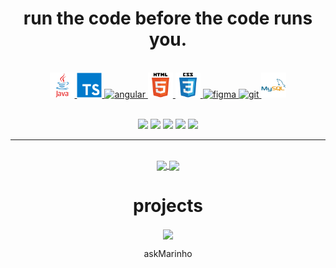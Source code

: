 
<div align="center">
    
# run the code before the code runs you.

</div>

<br>

<div align="center">
  
<a href="https://developer.mozilla.org/en-US/docs/Glossary/Java" target="_blank">
  <img src="https://github.com/devicons/devicon/blob/master/icons/java/java-original-wordmark.svg" alt="java" width="40" height="40"/>
</a>

<a href="https://www.typescriptlang.org/" target="_blank">
  <img src="https://raw.githubusercontent.com/devicons/devicon/master/icons/typescript/typescript-original.svg" alt="typescript" width="40" height="40"/>
</a>

<a href="https://angular.io" target="_blank">
  <img src="https://angular.io/assets/images/logos/angular/angular.svg" alt="angular" width="40" height="40"/>
</a>

<a href="https://www.w3.org/html/" target="_blank">
  <img src="https://raw.githubusercontent.com/devicons/devicon/master/icons/html5/html5-original-wordmark.svg" alt="html5" width="40" height="40"/>
</a> 

<a href="https://www.w3schools.com/css/" target="_blank">
  <img src="https://raw.githubusercontent.com/devicons/devicon/master/icons/css3/css3-original-wordmark.svg" alt="css3" width="40" height="40"/>
</a>

<a href="https://www.figma.com/" target="_blank">
  <img src="https://www.vectorlogo.zone/logos/figma/figma-icon.svg" alt="figma" width="40" height="40"/>
</a> 

<a href="https://git-scm.com/" target="_blank">
  <img src="https://www.vectorlogo.zone/logos/git-scm/git-scm-icon.svg" alt="git" width="40" height="40"/>
</a>

<a href="https://www.mysql.com/" target="_blank">
  <img src="https://raw.githubusercontent.com/devicons/devicon/master/icons/mysql/mysql-original-wordmark.svg" alt="mysql" width="40" height="40"/>
</a>

<br>
<br>
  
[<img src = "https://img.shields.io/badge/instagram-%238a3ab9.svg?&style=for-the-badge&logo=instagram&logoColor=white">](https://www.instagram.com/rulevamanda/)
[<img src="https://img.shields.io/badge/linkedin-%230a66c2.svg?&style=for-the-badge&logo=linkedin&logoColor=white" />](https://www.linkedin.com/in/amanda-rulevas/)
[<img src="https://img.shields.io/badge/-gmail-ea4335?style=for-the-badge&logo=gmail&logoColor=white" />](mailto:rulevamanda@gmail.com)
[<img src="https://img.shields.io/badge/-blog-fc4f08?style=for-the-badge&logo=blogger&logoColor=white" />](https://rulevaventura.blogspot.com)
[<img src="https://img.shields.io/badge/-facebook-4267B2?style=for-the-badge&logo=facebook&logoColor=white" />](https://www.facebook.com/rulevamanda)

</div>

<hr>
<br>

<div align="center">
    <a href="https://github.com/rulevamanda">
      <img align="center" src="https://github-readme-stats.vercel.app/api?username=rulevamanda&show_icons=true&bg_color=3a3a3a&title_color=ff44ff&text_color=ffeeff&icon_color=ff44ff&border_color=ff44ff" />
    </a>
<!--     <br> -->
    <a href="https://github.com/rulevamanda">
      <img align="center" src="https://github-readme-stats.vercel.app/api/top-langs/?username=rulevamanda&show_icons=true&bg_color=3a3a3a&title_color=ff44ff&text_color=ffeeff&icon_color=ff44ff&border_color=ff44ff" />
    </a>
<!--     <br>
    <a href="https://wakatime.com/@rulevamanda">
      <img align="center" src="https://github-readme-stats.vercel.app/api/wakatime?username=rulevamanda&show_icons=true&bg_color=3a3a3a&title_color=ff44ff&text_color=ffeeff&icon_color=ff44ff&border_color=ff44ff" />
    </a> -->
</div>

<div align="center">
    
# projects

<a href="https://askmarinho.netlify.app/#/login-page">
      <img align="center" src="https://i.imgur.com/GId63cv.png" width="100"/>
</a>

askMarinho

</div>
